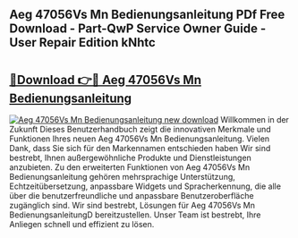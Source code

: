 ## Aeg 47056Vs Mn Bedienungsanleitung PDf Free Download - Part-QwP Service Owner Guide - User Repair Edition kNhtc

# <h2><a href="http://df3gkg.blite.top/?on=Aeg+47056Vs+Mn+Bedienungsanleitung">🔗Download 👉🔴 Aeg 47056Vs Mn Bedienungsanleitung</a></h2>

[![Aeg 47056Vs Mn Bedienungsanleitung new download](https://i.imgur.com/lujVjoI.png)](http://df3gkg.blite.top/?on=Aeg+47056Vs+Mn+Bedienungsanleitung)
Willkommen in der Zukunft Dieses Benutzerhandbuch zeigt die innovativen Merkmale und Funktionen Ihres neuen Aeg 47056Vs Mn Bedienungsanleitung. Vielen Dank, dass Sie sich für den Markennamen entschieden haben Wir sind bestrebt, Ihnen außergewöhnliche Produkte und Dienstleistungen anzubieten. Zu den erweiterten Funktionen von Aeg 47056Vs Mn Bedienungsanleitung gehören mehrsprachige Unterstützung, Echtzeitübersetzung, anpassbare Widgets und Spracherkennung, die alle über die benutzerfreundliche und anpassbare Benutzeroberfläche zugänglich sind. Wir sind bestrebt, Lösungen für Aeg 47056Vs Mn BedienungsanleitungD bereitzustellen. Unser Team ist bestrebt, Ihre Anliegen schnell und effizient zu lösen.
